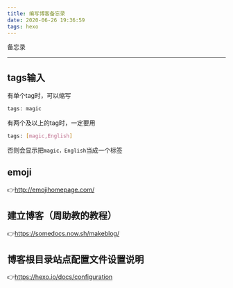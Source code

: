 ```yaml
---
title: 编写博客备忘录
date: 2020-06-26 19:36:59
tags: hexo
---
```

备忘录
<!--more-->
---


## tags输入
有单个tag时，可以缩写
```bash
tags: magic
```
有两个及以上的tag时，一定要用
```bash
tags: [magic,English]
```
否则会显示把`magic，English`当成一个标签

## emoji
👉<http://emojihomepage.com/>


## 建立博客（周助教的教程）
👉<https://somedocs.now.sh/makeblog/>

## 博客根目录站点配置文件设置说明
👉<https://hexo.io/docs/configuration>